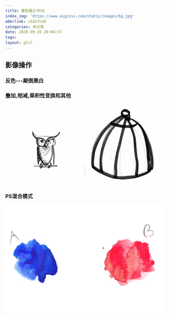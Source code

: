```yaml
---
title: 着色器之书16
index_img: 'https://www.aigisss.com/static/images/bg.jpg'
abbrlink: c5427cd6
categories: 未分类
date: 2020-09-16 20:04:57
tags:
layout: glsl
---
```


## 影像操作


### 反色---颠倒黑白

<div class="container" style="margin:0;padding:0">
    <div class="codeAndCanvas" data="/blog/glsl/16/inv.frag" data-textures="/blog/images/00.jpg,/blog/images/01.jpg"
    style="width:100%;height:auto;margin-bottom:10px"></div>
</div>

### 叠加,相减,乘积性变换和其他

![](%E7%9D%80%E8%89%B2%E5%99%A8%E4%B9%8B%E4%B9%A616/02.jpg)

<div class="container" style="margin:0;padding:0">
    <div class="codeAndCanvas" data="/blog/glsl/16/operations.frag" data-textures="/blog/images/00.jpg,/blog/images/01.jpg"
    style="width:100%;height:auto;margin-bottom:10px"></div>
</div>

### PS混合模式

![](%E7%9D%80%E8%89%B2%E5%99%A8%E4%B9%8B%E4%B9%A616/03.jpg)

<div class="container" style="margin:0;padding:0">
    <div class="codeAndCanvas" data="/blog/glsl/16/blend.frag" data-textures="/blog/images/04.jpg,/blog/images/05.jpg"
    style="width:100%;height:auto;margin-bottom:10px"></div>
</div>


